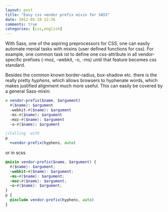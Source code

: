 ```yaml
---
layout: post
title: "Easy css vendor prefix mixin for SASS"
date: 2012-05-18 12:26
comments: true
categories: [css,english]
---
```


With Sass, one of the aspiring preprocessors for CSS, one can easily automate menial tasks with mixins (user defined functions for css). For example, one common task ist to define one css-attribute in all vendor-specific prefixes (-moz, -webkit, -o, -ms) until that feature becomes css standard.

Besides the common known border-radius, box-shadow etc. there is the really pretty *hyphens*, which allows browsers to hyphenate words, which makes justified alignment much more useful. This can easily be covered by a general Sass-mixin:

```sass
= vendor-prefix($name, $argument)
  #{$name}: $argument
  -webkit-#{$name}: $argument
  -ms-#{$name}: $argument
  -moz-#{$name}: $argument
  -o-#{$name}: $argument

//Calling  with
p
  +vendor-prefix(hyphens, auto)
```

or in scss
```scss
@mixin vendor-prefix($name, $argument) {
  #{$name}: $argument;
  -webkit-#{$name}: $argument;
  -ms-#{$name}: $argument;
  -moz-#{$name}: $argument;
  -o-#{$name}: $argument;
}
p {
  @include vendor-prefix(hyphens, auto)
}
```


